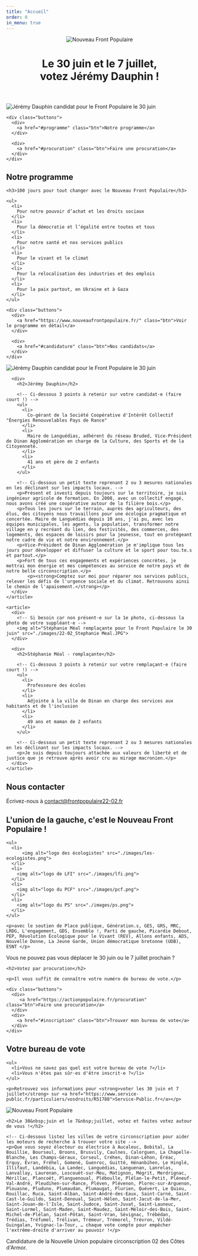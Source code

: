 ```yaml
---
title: "Accueil"
order: 0
in_menu: true
---
```

<meta property="og:title" content="Jérémy Dauphin — Nouveau Front Populaire" />
<meta property="og:description" content="Le 30 juin et le 7 juillet, votez Jérémy Dauphin et Stéphanie Méal, pour le Nouveau Front Populaire." />
<meta property="og:image" content="https://dinandivercite.fr/2024/og_elections.jpg" />
<link rel="icon" type="image/png" href="https://dinandivercite.fr/2024/favicon.png" />

<header>
  <div>
    <img src="./images/logo-NFP.png" alt="Nouveau Front Populaire" />
  </div>

  <div>
    <h1>Le 30 juin et le 7 juillet, <br />votez Jérémy Dauphin !</h1>
  </div>
</header>

<section class="entete">
  <div>
    <img alt="Jérémy Dauphin candidat pour le Front Populaire le 30 juin" src="./images/22-02_JDauphin-SMeal.JPG">

    <div class="buttons">
      <div>
        <a href="#programme" class="btn">Notre programme</a>
      </div>

      <div>
        <a href="#procuration" class="btn">Faire une procuration</a>
      </div>
    </div>
  </div>
</section>

<section id="programme">
  <div>
    <h2>Notre programme</h2>

    <h3>100 jours pour tout changer avec le Nouveau Front Populaire</h3>

    <ul>
      <li>
        Pour notre pouvoir d’achat et les droits sociaux
      </li>
      <li>
        Pour la démocratie et l’égalité entre toutes et tous
      </li>
      <li>
        Pour notre santé et nos services publics
      </li>
      <li>
        Pour le vivant et le climat
      </li>
      <li>
        Pour la relocalisation des industries et des emplois
      </li>
      <li>
        Pour la paix partout, en Ukraine et à Gaza
      </li>
    </ul>

    <div class="buttons">
      <div>
        <a href="https://www.nouveaufrontpopulaire.fr/" class="btn">Voir le programme en détail</a>
      </div>

      <div>
        <a href="#candidature" class="btn">Nos candidats</a>
      </div>
    </div>
  </div>
</section>

<section id="candidature">
  <div>
    <article>
      <div>
        <!-- Ci-dessous la photo de votre candidat·e -->
        <img alt="Jérémy Dauphin candidat pour le Front Populaire le 30 juin" src="./images/22-02_Jeremy Dauphin.JPG">
      </div>

      <div>
        <h2>Jérémy Dauphin</h2>

        <!-- Ci-dessous 3 points à retenir sur votre candidat·e (faire court !) -->
        <ul>
          <li>
            Co-gérant de la Société Coopérative d'Intérêt Collectif "Énergies Renouvelables Pays de Rance"
          </li>
          <li>
            Maire de Languédias, adhérent du réseau Bruded, Vice-Président de Dinan Agglomération en charge de la Culture, des Sports et de la Citoyenneté.
          </li>
          <li>
            41 ans et père de 2 enfants
          </li>
        </ul>
      
        <!-- Ci-dessous un petit texte reprenant 2 ou 3 mesures nationales en les déclinant sur les impacts locaux. -->
        <p>Présent et investi depuis toujours sur le territoire, je suis ingénieur agricole de formation. En 2008, avec un collectif engagé, nous avons créé une coopérative autour de la filière bois.</p>
        <p>Tous les jours sur le terrain, auprès des agriculteurs, des élus, des citoyens nous travaillons pour une écologie pragmatique et concertée. Maire de Languédias depuis 10 ans, j'ai pu, avec les équipes municipales, les agents, la population, transformer notre village en y recréant du lien, des festivités, des commerces, des logements, des espaces de loisirs pour la jeunesse, tout en protégeant notre cadre de vie et notre environnement.</p>
        <p>Vice-Président de Dinan Agglomération je m'implique tous les jours pour développer et diffuser la culture et le sport pour tou.te.s et partout.</p>
        <p>Fort de tous ces engagements et expériences concrètes, je mettrai mon énergie et mes compétences au service de notre pays et de notre belle circonscription.</p>
            <p><strong>Comptez sur moi pour réparer nos services publics, relever les défis de l'urgence sociale et du climat. Retrouvons ainsi le chemin de l'apaisement.</strong></p>
      </div>
    </article>
  
    <article>
      <div>
        <!-- Si besoin car non présent·e sur la 1e photo, ci-dessous la photo de votre suppléant·e -->
        <img alt="Stéphanie Méal remplaçante pour le Front Populaire le 30 juin" src="./images/22-02_Stephanie Meal.JPG">
      </div>

      <div>
        <h2>Stéphanie Méal - remplaçante</h2>

        <!-- Ci-dessous 3 points à retenir sur votre remplaçant·e (faire court !) -->
        <ul>
          <li>
            Professeure des écoles
          </li>
          <li>
            Adjointe à la ville de Dinan en charge des services aux habitants et de l'inclusion
          </li>
          <li>
            49 ans et maman de 2 enfants
          </li>
        </ul>

        <!-- Ci-dessous un petit texte reprenant 2 ou 3 mesures nationales en les déclinant sur les impacts locaux. -->
        <p>Je suis depuis toujours attachée aux valeurs de liberté et de justice que je retrouve après avoir cru au mirage macronien.</p>
      </div>
    </article>
  </div>
</section>

<section class="contact">
  <div>
    <h2>Nous contacter</h2>
    <p>Écrivez-nous à <a href="mailto:contact@frontpopulaire22-02.fr">contact@frontpopulaire22-02.fr</a></p>
  </div>
</section>

<section class="logos_partis">
  <div>
    <h2>L'union de la gauche, c'est le Nouveau Front Populaire !</h2>

    <ul>
      <li>
          <img alt="logo des écologistes" src="./images/les-ecologistes.png">
      </li>
      <li>
        <img alt="logo de LFI" src="./images/lfi.png">
      </li>
      <li>
        <img alt="logo du PCF" src="./images/pcf.png">
      </li>
      <li>
        <img alt="logo du PS" src="./images/ps.png">
      </li>
    </ul>

    <p>avec le soutien de Place publique, Génération.s, GES, GRS, MRC, LRDG, L'engagement, GDS, Ensemble !, Parti de gauche, Picardie Debout, PEP, Révolution Écologique pour le Vivant (REV), Allons enfants, ADS, Nouvelle Donne, La Jeune Garde, Union démocratique bretonne (UDB), ESNT </p>
  </div>
</section>

<section id="procuration">
  <div>
    <p>Vous ne pouvez pas vous déplacer le 30&nbsp;juin ou le 7&nbsp;juillet prochain ?</p>
  
    <h2>Votez par procuration</h2>
  
    <p>Il vous suffit de connaître votre numéro de bureau de vote.</p>

    <div class="buttons">
      <div>
         <a href="https://actionpopulaire.fr/procuration" class="btn">Faire une procuration</a>
      </div>
      <div>
        <a href="#inscription" class="btn">Trouver mon bureau de vote</a>
      </div>
    </div>
  </div>
</section>

<section id="inscription">
  <div>
    <h2>Votre bureau de vote</h2>

    <ul>
      <li>Vous ne savez pas quel est votre bureau de vote ?</li>
      <li>Vous n'êtes pas sûr·es d'être inscrit·e ?</li>
    </ul>

    <p>Retrouvez vos informations pour <strong>voter les 30 juin et 7 juillet</strong> sur <a href="https://www.service-public.fr/particuliers/vosdroits/R51788">Service-Public.fr</a></p>
  </div>
</section>

<section class="villes">
  <div>
    <img src="./images/logo-NFP-rouge.png" alt="Nouveau Front Populaire">
    
    <h2>Le 30&nbsp;juin et le 7&nbsp;juillet, votez et faites votez autour de vous !</h2>
    
    <!-- Ci-dessous listez les villes de votre circonscription pour aider les moteurs de recherche à trouver votre site -->
    <p>Que vous soyez électeur ou électrice à Aucaleuc, Bobital, La Bouillie, Bourseul, Broons, Brusvily, Caulnes, Calorguen, La Chapelle-Blanche, Les Champs-Géraux, Corseul, Créhen, Dinan-Léhon, Éréac, Erquy, Évran, Fréhel, Gomené, Guenroc, Guitté, Hénanbihen, Le Hinglé, Illifaut, Landébia, La Landec, Languédias, Languenan, Lanrelas, Lanvallay, Laurenan, Loscouët-sur-Meu, Matignon, Mégrit, Merdrignac, Mérillac, Plancoët, Planguenoual, Pléboulle, Plélan-le-Petit, Pléneuf-Val-André, Pleudihen-sur-Rance, Pléven, Plévenon, Plorec-sur-Arguenon, Plouasne, Pluduno, Plumaudan, Plumaugat, Plurien, Quévert, Le Quiou, Rouillac, Ruca, Saint-Alban, Saint-André-des-Eaux, Saint-Carné, Saint-Cast-le-Guildo, Saint-Denoual, Saint-Hélen, Saint-Jacut-de-la-Mer, Saint-Jouan-de-l'Isle, Saint-Judoce, Saint-Juvat, Saint-Launeuc, Saint-Lormel, Saint-Maden, Saint-Maudez, Saint-Méloir-des-Bois, Saint-Michel-de-Plélan, Saint-Pôtan, Saint-Vran, Sévignac, Trébédan, Trédias, Tréfumel, Trélivan, Trémeur, Trémorel, Trévron, Vildé-Guingalan, Yvignac-la-Tour, … chaque vote compte pour empêcher l'extrême-droite d'arriver au pouvoir !</p>
  </div>
</section>

<section class="footer">
    Candidature de la Nouvelle Union populaire circonscription 02 des Côtes d'Armor.
</section> 